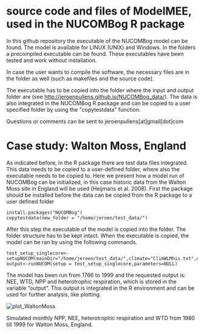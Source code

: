 # source code and files of ModelMEE, used in the NUCOMBog R package

In this github repository the executable of the NUCOMBog model can be found. The model is available for LINUX (UNIX) and Windows. In the folders a precompiled executable can be found. These executables have been tested and work without installation.

In case the user wants to compile the software, the necessary files are in the folder as well (such as makefiles and the source code).

The executable has to be copied into the folder where the input and output folder are (see http://jeroenpullens.github.io/NUCOMBog_data/). The data is also integrated in the NUCOMBog R package and can be copied to a user specified folder by using the "copytestdata" function.

Questions or comments can be sent to jeroenpullens[at]gmail[dot]com

# Case study: Walton Moss, England
As indicated before, in the R package there are test data files integrated. This data needs to be copied to a user-defined folder, where also the executable needs to be copied to. Here we present how a model run of NUCOMBog can be initialized, in this case historic data from the Walton Moss site in England will be used (Heijmans et al. 2008). First the package should be installed before the data can be copied from the R package to a user defined folder

```{r}
install.packages("NUCOMBog")
copytestdata(new_folder = "/home/jeroen/test_data/")
```

After this step the executable of the model is copied into the folder. The folder structure has to be kept intact. When the executable is copied, the model can be ran by using the following commands.

```{r}
test_setup_singlecore<-setupNUCOM(mainDir="/home/jeroen/test_data/",climate="ClimWLMhis.txt",environment="EnvWLMhis.txt",inival="inivalWLMhis.txt",start=1766,end=1999,type=c("NEE","WTD","NPP","hetero_resp"),parallel=F)
output<-runNUCOM(setup = test_setup_singlecore,parameters=NULL)
```
The model has been run from 1766 to 1999 and the requested output is: NEE, WTD, NPP and heterotrophic respiration, which is stored in the variable “output”. This output is integrated in the R environment and can be used for further analysis, like plotting.

![plot_WaltonMoss](jeroenpullens.github.com/source_modelMEE/images/WaltonMoss.jpeg)
 
Simulated monthly NPP, NEE, heterotrophic respiration and WTD from 1980 till 1999 for Walton Moss, England.



